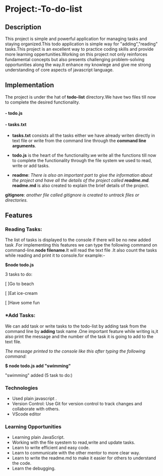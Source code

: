 # Project:-To-do-list
## Description
This project is  simple and powerful application for managing tasks and staying organized.This todo application is simple way  for "adding","reading" tasks.This project is an excellent way to practice coding skills and provide more learning oppertunities.Working on this project not only reinforces fundamental concepts but also presents challenging problem-solving opportunities along the way.It enhance my knowlege and give me strong understanding of core aspects of javascript language.
## Implementation  
The project is under the hat of **todo-list** directory.We have two files till now to complete the desired functionality.
####   - **todo.js**
####   - **tasks.txt**

- **tasks.txt** consists all the tasks  either we have already writen directly in text file or write from the command line through the **command line arguments**.

- **todo.js** is the heart of the functionality.we write all the functions till now to complete the functionality through the file system we used to read, write or add tasks.

- **readme**: *There is also an important part to give the information about the project and have all the details of the project called **readme.md**.* **readme.md** is also created to explain the brief details of the project.

 **gitignore**: *another file called gitignore is created to untrack files or directories.*
## Features
### Reading Tasks:  
The list of tasks is displayed to the console if there will be no new added task .For implementing this features we can type the  following command on command-line.**node filename**.It will read the text file .It also count the tasks while reading and print it to console.for example:-

**$node todo.js**

3 tasks to do:

[ ]Go to beach

[ ]Eat ice-cream

[ ]Have some fun

### *Add Tasks: 
We can add task or write tasks to the todo-list by adding task from the command line by  **adding** task name .One important feature while writing is,it also print the message and the number of the task it is going to  add to the text file.

*The message printed to the console like this after typing the  following command:*

**$ node todo.js add "swimming"**

"swimming" added (5 task to do:)

### Technologies
- Used plain javascript .
- Version Control: Use Git for version control to track changes and collaborate with others. 
- VScode editor
### Learning Opportunities
- Learning plain JavaScript.
- Working with the file syestem to read,write and update tasks.
- Learn to write efficient and easy code.
- Learn to communicate with the other mentor to more clear way.
- Learn to write the readme.md to make it easier for others to understand the code.
- Learn the debugging.  